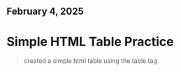 ## February 4, 2025

# Simple HTML Table Practice

> created a simple html table using the table tag 